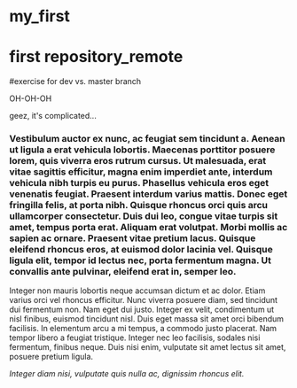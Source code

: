 # my_first
# first repository_remote

#exercise for dev vs. master branch

OH-OH-OH

geez, it's complicated... 

### Vestibulum auctor ex nunc, ac feugiat sem tincidunt a. Aenean ut ligula a erat vehicula lobortis. Maecenas porttitor posuere lorem, quis viverra eros rutrum cursus. Ut malesuada, erat vitae sagittis efficitur, magna enim imperdiet ante, interdum vehicula nibh turpis eu purus. Phasellus vehicula eros eget venenatis feugiat. Praesent interdum varius mattis. Donec eget fringilla felis, at porta nibh. Quisque rhoncus orci quis arcu ullamcorper consectetur. Duis dui leo, congue vitae turpis sit amet, tempus porta erat. Aliquam erat volutpat. Morbi mollis ac sapien ac ornare. Praesent vitae pretium lacus. Quisque eleifend rhoncus eros, at euismod dolor lacinia vel. Quisque ligula elit, tempor id lectus nec, porta fermentum magna. Ut convallis ante pulvinar, eleifend erat in, semper leo.

Integer non mauris lobortis neque accumsan dictum et ac dolor. Etiam varius orci vel rhoncus efficitur. Nunc viverra posuere diam, sed tincidunt dui fermentum non. Nam eget dui justo. Integer ex velit, condimentum ut nisl finibus, euismod tincidunt nisl. Duis eget massa sit amet orci bibendum facilisis. In elementum arcu a mi tempus, a commodo justo placerat. Nam tempor libero a feugiat tristique. Integer nec leo facilisis, sodales nisi fermentum, finibus neque. Duis nisi enim, vulputate sit amet lectus sit amet, posuere pretium ligula.

_Integer diam nisi, vulputate quis nulla ac, dignissim rhoncus elit._
